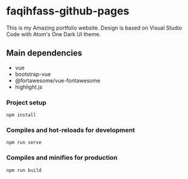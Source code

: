 # faqihfass-github-pages

This is my Amazing portfolio website. Design is based on Visual Studio Code with Atom's One Dark UI theme.

## Main dependencies

  - vue
  - bootstrap-vue
  - @fortawesome/vue-fontawesome
  - highlight.js

### Project setup

```
npm install
```

### Compiles and hot-reloads for development

```
npm run serve
```

### Compiles and minifies for production

```
npm run build
```
